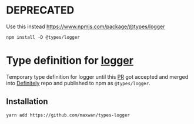 DEPRECATED
===
Use this instead https://www.npmjs.com/package/@types/logger
```
npm install -D @types/logger
```


Type definition for [logger](https://www.npmjs.com/package/logger)
====

Temporary type definition for logger until this [PR](https://github.com/DefinitelyTyped/DefinitelyTyped/pull/36769) got accepted and merged into [Definitely](https://github.com/DefinitelyTyped/DefinitelyTyped) repo and published to npm as `@types/logger`.

Installation
---
```
yarn add https://github.com/maxwan/types-logger
```

